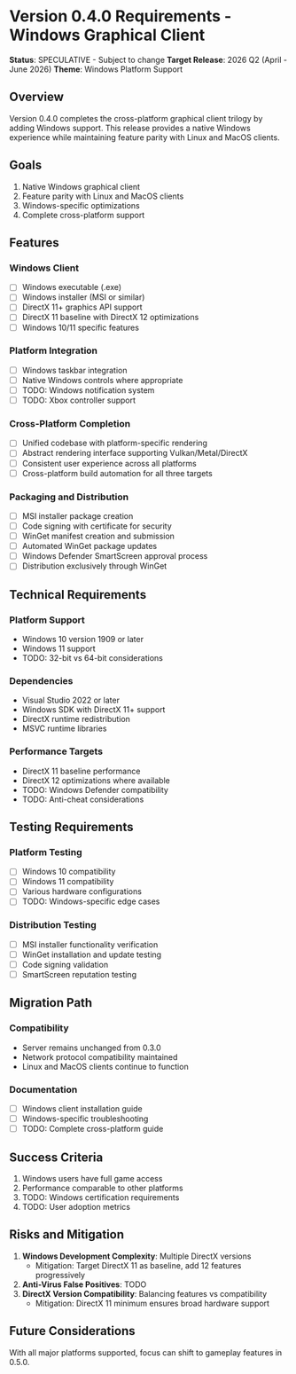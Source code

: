 # Version 0.4.0 Requirements - Windows Graphical Client

**Status**: SPECULATIVE - Subject to change
**Target Release**: 2026 Q2 (April - June 2026)
**Theme**: Windows Platform Support

## Overview

Version 0.4.0 completes the cross-platform graphical client trilogy by adding Windows support. This release provides a native Windows experience while maintaining feature parity with Linux and MacOS clients.

## Goals

1. Native Windows graphical client
2. Feature parity with Linux and MacOS clients
3. Windows-specific optimizations
4. Complete cross-platform support

## Features

### Windows Client
- [ ] Windows executable (.exe)
- [ ] Windows installer (MSI or similar)
- [ ] DirectX 11+ graphics API support
- [ ] DirectX 11 baseline with DirectX 12 optimizations
- [ ] Windows 10/11 specific features

### Platform Integration
- [ ] Windows taskbar integration
- [ ] Native Windows controls where appropriate
- [ ] TODO: Windows notification system
- [ ] TODO: Xbox controller support

### Cross-Platform Completion
- [ ] Unified codebase with platform-specific rendering
- [ ] Abstract rendering interface supporting Vulkan/Metal/DirectX
- [ ] Consistent user experience across all platforms
- [ ] Cross-platform build automation for all three targets

### Packaging and Distribution
- [ ] MSI installer package creation
- [ ] Code signing with certificate for security
- [ ] WinGet manifest creation and submission
- [ ] Automated WinGet package updates
- [ ] Windows Defender SmartScreen approval process
- [ ] Distribution exclusively through WinGet

## Technical Requirements

### Platform Support
- Windows 10 version 1909 or later
- Windows 11 support
- TODO: 32-bit vs 64-bit considerations

### Dependencies
- Visual Studio 2022 or later
- Windows SDK with DirectX 11+ support
- DirectX runtime redistribution
- MSVC runtime libraries

### Performance Targets
- DirectX 11 baseline performance
- DirectX 12 optimizations where available
- TODO: Windows Defender compatibility
- TODO: Anti-cheat considerations

## Testing Requirements

### Platform Testing
- [ ] Windows 10 compatibility
- [ ] Windows 11 compatibility
- [ ] Various hardware configurations
- [ ] TODO: Windows-specific edge cases

### Distribution Testing
- [ ] MSI installer functionality verification
- [ ] WinGet installation and update testing
- [ ] Code signing validation
- [ ] SmartScreen reputation testing

## Migration Path

### Compatibility
- Server remains unchanged from 0.3.0
- Network protocol compatibility maintained
- Linux and MacOS clients continue to function

### Documentation
- [ ] Windows client installation guide
- [ ] Windows-specific troubleshooting
- [ ] TODO: Complete cross-platform guide

## Success Criteria

1. Windows users have full game access
2. Performance comparable to other platforms
3. TODO: Windows certification requirements
4. TODO: User adoption metrics

## Risks and Mitigation

1. **Windows Development Complexity**: Multiple DirectX versions
   - Mitigation: Target DirectX 11 as baseline, add 12 features progressively
2. **Anti-Virus False Positives**: TODO
3. **DirectX Version Compatibility**: Balancing features vs compatibility
   - Mitigation: DirectX 11 minimum ensures broad hardware support

## Future Considerations

With all major platforms supported, focus can shift to gameplay features in 0.5.0.